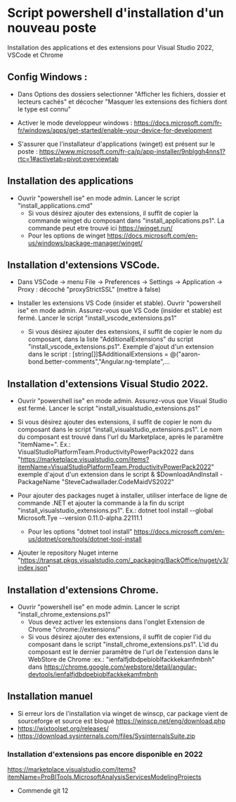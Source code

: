 # Script powershell d'installation d'un nouveau poste
Installation des applications et des extensions pour Visual Studio 2022, VSCode et Chrome

## Config Windows : 
- Dans Options des dossiers selectionner "Afficher les fichiers, dossier et lecteurs cachés" et décocher "Masquer les extensions des fichiers dont le type est connu"
- Activer le mode developpeur windows : https://docs.microsoft.com/fr-fr/windows/apps/get-started/enable-your-device-for-development

- S'assurer que l'installateur d'applications (winget) est présent sur le poste : https://www.microsoft.com/fr-ca/p/app-installer/9nblggh4nns1?rtc=1#activetab=pivot:overviewtab

## Installation des applications 
- Ouvrir "powershell ise" en mode admin. Lancer le script  "install_applications.cmd"
	- Si vous désirez ajouter des extensions, il suffit de copier la commande winget du composant dans "install_applications.ps1". La commande peut etre trouvé ici https://winget.run/
	- Pour les options de winget https://docs.microsoft.com/en-us/windows/package-manager/winget/

## Installation d'extensions VSCode. 
- Dans VSCode -> menu File -> Preferences -> Settings -> Application -> Proxy : décoché "proxyStrictSSL" (mettre à false)
	
- Installer les extensions VS Code (insider et stable). Ouvrir "powershell ise" en mode admin. Assurez-vous que VS Code (insider et stable) est fermé. Lancer le script "install_vscode_extensions.ps1"
	- Si vous désirez ajouter des extensions, il suffit de copier le nom du composant, dans la liste "AdditionalExtensions" du script "install_vscode_extensions.ps1". 
	  Exemple d'ajout d'un extension dans le script : [string[]]$AdditionalExtensions = @("aaron-bond.better-comments","Angular.ng-template",...

## Installation d'extensions Visual Studio 2022. 
- Ouvrir "powershell ise" en mode admin. Assurez-vous que Visual Studio est fermé. Lancer le script "install_visualstudio_extensions.ps1"
- Si vous désirez ajouter des extensions, il suffit de copier le nom du composant dans le script "install_visualstudio_extensions.ps1". Le nom du composant est trouvé dans l'url du Marketplace, après le paramêtre "itemName=". Ex.: VisualStudioPlatformTeam.ProductivityPowerPack2022 dans "https://marketplace.visualstudio.com/items?itemName=VisualStudioPlatformTeam.ProductivityPowerPack2022" 
	 exemple d'ajout d'un extension dans le script & $DownloadAndInstall -PackageName "SteveCadwallader.CodeMaidVS2022"
	
- Pour ajouter des packages nuget à installer, utiliser interface de ligne de commande .NET et ajouter la commande à la fin du script "install_visualstudio_extensions.ps1". Ex.: dotnet tool install --global Microsoft.Tye --version 0.11.0-alpha.22111.1
	- Pour les options "dotnet tool install" https://docs.microsoft.com/en-us/dotnet/core/tools/dotnet-tool-install

- Ajouter le repository Nuget interne "https://transat.pkgs.visualstudio.com/_packaging/BackOffice/nuget/v3/index.json"

## Installation d'extensions Chrome. 
- Ouvrir "powershell ise" en mode admin. Lancer le script "install_chrome_extensions.ps1"
	- Vous devez activer les extensions dans l'onglet Extension de Chrome "chrome://extensions/"
	- Si vous désirez ajouter des extensions, il suffit de copier l'id du composant dans le script "install_chrome_extensions.ps1". L'id du composant est le dernier paramêtre de l'url de l'extension dans le WebStore de Chrome :ex.: "ienfalfjdbdpebioblfackkekamfmbnh" dans https://chrome.google.com/webstore/detail/angular-devtools/ienfalfjdbdpebioblfackkekamfmbnh

## Installation manuel
- Si erreur lors de l'installation via winget de winscp, car package vient de sourceforge et source est bloqué https://winscp.net/eng/download.php
- https://wixtoolset.org/releases/
- https://download.sysinternals.com/files/SysinternalsSuite.zip
	
### Installation d'extensions pas encore disponible en 2022
https://marketplace.visualstudio.com/items?itemName=ProBITools.MicrosoftAnalysisServicesModelingProjects

- Commende git 12